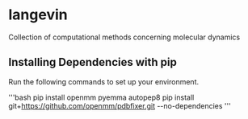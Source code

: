 # langevin
Collection of computational methods concerning molecular dynamics



## Installing Dependencies with pip

Run the following commands to set up your environment. 

'''bash
pip install openmm pyemma autopep8
pip install git+https://github.com/openmm/pdbfixer.git --no-dependencies
'''